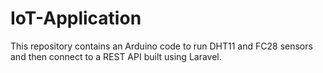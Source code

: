 # IoT-Application

This repository contains an Arduino code to run DHT11 and FC28 sensors and then connect to a REST API built using Laravel.
